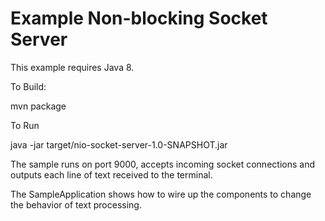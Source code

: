 # Example Non-blocking Socket Server

This example requires Java 8.

To Build:

  mvn package
  
To Run

  java -jar target/nio-socket-server-1.0-SNAPSHOT.jar
  
The sample runs on port 9000, accepts incoming socket connections and outputs each line of text received to the terminal.

The SampleApplication shows how to wire up the components to change the behavior of text processing.

